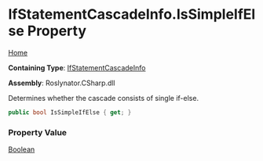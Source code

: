 # IfStatementCascadeInfo\.IsSimpleIfElse Property

[Home](../../../../README.md)

**Containing Type**: [IfStatementCascadeInfo](../README.md)

**Assembly**: Roslynator\.CSharp\.dll

  
Determines whether the cascade consists of single if\-else\.

```csharp
public bool IsSimpleIfElse { get; }
```

### Property Value

[Boolean](https://docs.microsoft.com/en-us/dotnet/api/system.boolean)

